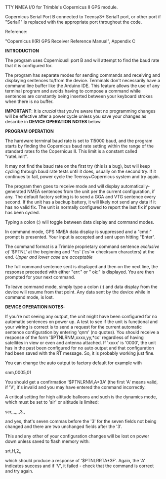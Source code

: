 TTY NMEA I/O for Trimble's Copernicus II GPS module.

Copernicus Serial Port B connected to Teensy3+ Serial1 port,
or other port if "Serial1" is replaced with the appropriate
port throughout the code.

Reference: 

"Copernicus II(R) GPS Receiver Reference Manual", Appendix C

**INTRODUCTION**

The program uses CopernicusII port B and will attempt to find the
baud rate that it is configured for.

The program has separate modes for sending commands and receiving
and displaying sentences to/from the device. Terminals don't 
necessarily have a command line buffer like the Arduino IDE. This 
feature allows the use of any terminal program and avoids having 
to compose a command while sentences are constantly being inserted 
between your keyboard strokes when there is no buffer.

**IMPORTANT**: It is *crucial* that you're aware that no programming
changes will be effective after a power cycle unless you save your
changes as describe in **DEVICE OPERATION NOTES** below

**PROGRAM OPERATION**

The hardware terminal baud rate is set to 115000 baud, and the program 
starts by finding the Copernicus baud rate setting within the range 
of the standard rates fo the Copernicus II. This limit is a 
constant called "rateLimit".

It may not find the baud rate on the first try (this is a bug), but
will keep cycling through baud rate tests until it does, usually on
the second try. If it continues to fail, power cycle the
Teensy+Copernicus system and try again.

The program then goes to receive mode and will display automatically-
generated NMEA sentences from the unit per the current configuration,
if any. The default factory setting is to send a GGA and VTG sentence
every second. If the unit has a backup battery, it will likely not
send any data if it has no valid fix. The unit is normally configured
to report the last fix if power has been cycled.

Typing a colon (:) will toggle between data display and command
modes.

In command mode, GPS NMEA data display is suppressed and a "cmd:" prompt
is presented. Your input is accepted and sent upon hitting "Enter".

The command format is a Trimble proprietary command sentence 
*exclusive of* '$PTNL' at the beginning and '\*cs' ('cs'=> checksum 
characters) at the end. *Upper and lower case are acceptable*

The full command sentence sent is displayed and then on the next line, 
the response preceeded with either "err:" or " ok:" is displayed. You
are then prompted for your next command.

To leave command mode, simply type a colon (:) and data display
from the device will resume from that point. Any data sent by the
device while in command mode, is lost.

**DEVICE OPERATION NOTES:**

If you're not seeing any output, the unit might have been
configured for no automatic sentences on power up. A test to 
see if the unit is functional and your wiring is correct is to
send a request for the current automatic sentence configuration
by entering 'qnm' (no quotes). You should receive a response of the form 
'$PTNLRNM,xxxx,yy,\*cc' regardless of having satellites in view
or even and antenna attached. If 'xxxx' is '0000', the unit
has in the past been configured for no auto output and that 
configuration had been saved with the RT message. So, it is
probably working just fine.

You can change the auto output to factory default for example with

snm,0005,01

You should get a confirmation '$PTNLRNM,A\*3A' (the first 'A' 
means valid, if 'V', it's invalid and you may have entered the
command incorrectly.

A critical setting for high altitude balloons and such is the
dynamics mode, which must be set to 'air' or altitude is limited:

scr,,,,,,,3,,

and yes, that's seven commas before the '3' for the seven fields
not being changed and there are two unchanged fields after the '3'.

This and any other of your configuration changes will be lost 
on power down unless saved to flash memory with: 

srt,H,2,,

which should produce a response of '$PTNLRRTA*3F'. Again, the
'A' indicates success and if 'V', it failed - check that the
command is correct and try again.
